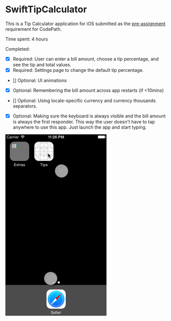 # SwiftTipCalculator

This is a Tip Calculator application for iOS submitted as the [pre-assignment](https://gist.github.com/timothy1ee/7747214) requirement for CodePath.

Time spent: 4 hours

Completed:

* [X] Required: User can enter a bill amount, choose a tip percentage, and see the tip and total values.
* [X] Required: Settings page to change the default tip percentage.
* [] Optional: UI animations
* [X] Optional: Remembering the bill amount across app restarts (if <10mins)
* [] Optional: Using locale-specific currency and currency thousands separators.
* [X] Optional: Making sure the keyboard is always visible and the bill amount is always the first responder. This way the user doesn't have to tap anywhere to use this app. Just launch the app and start typing.

![Video Walkthrough](TipsWalkthrough.gif)
